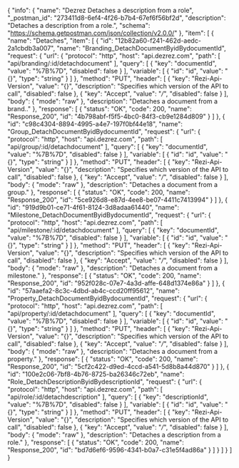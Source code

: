 {
  "info": {
    "name": "Dezrez Detaches a description from a role",
    "_postman_id": "273411d8-6ef4-4f26-b7b4-67ef6f56bf2d",
    "description": "Detaches a description from a role.",
    "schema": "https://schema.getpostman.com/json/collection/v2.0.0/"
  },
  "item": [
    {
      "name": "Detaches",
      "item": [
        {
          "id": "12b82a60-f241-462d-aedc-2a1cbdb3a007",
          "name": "Branding_DetachDocumentByidBydocumentId",
          "request": {
            "url": {
              "protocol": "http",
              "host": "api.dezrez.com",
              "path": [
                "api/branding/:id/detachdocument"
              ],
              "query": [
                {
                  "key": "documentId",
                  "value": "%7B%7D",
                  "disabled": false
                }
              ],
              "variable": [
                {
                  "id": "id",
                  "value": "{}",
                  "type": "string"
                }
              ]
            },
            "method": "PUT",
            "header": [
              {
                "key": "Rezi-Api-Version",
                "value": "{}",
                "description": "Specifies which version of the API to call",
                "disabled": false
              },
              {
                "key": "Accept",
                "value": "*/*",
                "disabled": false
              }
            ],
            "body": {
              "mode": "raw"
            },
            "description": "Detaches a document from a brand.."
          },
          "response": [
            {
              "status": "OK",
              "code": 200,
              "name": "Response_200",
              "id": "4b798abf-f5f5-4bc0-84f3-cb9e1284d809"
            }
          ]
        },
        {
          "id": "c98c4304-8894-4995-a4e7-197f0bf44e18",
          "name": "Group_DetachDocumentByidBydocumentId",
          "request": {
            "url": {
              "protocol": "http",
              "host": "api.dezrez.com",
              "path": [
                "api/group/:id/detachdocument"
              ],
              "query": [
                {
                  "key": "documentId",
                  "value": "%7B%7D",
                  "disabled": false
                }
              ],
              "variable": [
                {
                  "id": "id",
                  "value": "{}",
                  "type": "string"
                }
              ]
            },
            "method": "PUT",
            "header": [
              {
                "key": "Rezi-Api-Version",
                "value": "{}",
                "description": "Specifies which version of the API to call",
                "disabled": false
              },
              {
                "key": "Accept",
                "value": "*/*",
                "disabled": false
              }
            ],
            "body": {
              "mode": "raw"
            },
            "description": "Detaches a document from a group."
          },
          "response": [
            {
              "status": "OK",
              "code": 200,
              "name": "Response_200",
              "id": "5ce926d8-e87d-4ee8-be07-4411c7413994"
            }
          ]
        },
        {
          "id": "919d9b01-ce71-4f61-8124-3d8adaa61440",
          "name": "Milestone_DetachDocumentByidBydocumentId",
          "request": {
            "url": {
              "protocol": "http",
              "host": "api.dezrez.com",
              "path": [
                "api/milestone/:id/detachdocument"
              ],
              "query": [
                {
                  "key": "documentId",
                  "value": "%7B%7D",
                  "disabled": false
                }
              ],
              "variable": [
                {
                  "id": "id",
                  "value": "{}",
                  "type": "string"
                }
              ]
            },
            "method": "PUT",
            "header": [
              {
                "key": "Rezi-Api-Version",
                "value": "{}",
                "description": "Specifies which version of the API to call",
                "disabled": false
              },
              {
                "key": "Accept",
                "value": "*/*",
                "disabled": false
              }
            ],
            "body": {
              "mode": "raw"
            },
            "description": "Detaches a document from a milestone."
          },
          "response": [
            {
              "status": "OK",
              "code": 200,
              "name": "Response_200",
              "id": "952f028c-07e7-4a3d-affe-648d1374e86a"
            }
          ]
        },
        {
          "id": "57aaefa2-8c3c-4dbd-ab4c-ccd20ff95612",
          "name": "Property_DetachDocumentByidBydocumentId",
          "request": {
            "url": {
              "protocol": "http",
              "host": "api.dezrez.com",
              "path": [
                "api/property/:id/detachdocument"
              ],
              "query": [
                {
                  "key": "documentId",
                  "value": "%7B%7D",
                  "disabled": false
                }
              ],
              "variable": [
                {
                  "id": "id",
                  "value": "{}",
                  "type": "string"
                }
              ]
            },
            "method": "PUT",
            "header": [
              {
                "key": "Rezi-Api-Version",
                "value": "{}",
                "description": "Specifies which version of the API to call",
                "disabled": false
              },
              {
                "key": "Accept",
                "value": "*/*",
                "disabled": false
              }
            ],
            "body": {
              "mode": "raw"
            },
            "description": "Detaches a document from a property."
          },
          "response": [
            {
              "status": "OK",
              "code": 200,
              "name": "Response_200",
              "id": "5cf2c422-d9ed-4ccd-a541-5d8b8a44d870"
            }
          ]
        },
        {
          "id": "100e2c06-7bf8-4b76-8725-ba26346c72eb",
          "name": "Role_DetachDescriptionByidBydescriptionId",
          "request": {
            "url": {
              "protocol": "http",
              "host": "api.dezrez.com",
              "path": [
                "api/role/:id/detachdescription"
              ],
              "query": [
                {
                  "key": "descriptionId",
                  "value": "%7B%7D",
                  "disabled": false
                }
              ],
              "variable": [
                {
                  "id": "id",
                  "value": "{}",
                  "type": "string"
                }
              ]
            },
            "method": "PUT",
            "header": [
              {
                "key": "Rezi-Api-Version",
                "value": "{}",
                "description": "Specifies which version of the API to call",
                "disabled": false
              },
              {
                "key": "Accept",
                "value": "*/*",
                "disabled": false
              }
            ],
            "body": {
              "mode": "raw"
            },
            "description": "Detaches a description from a role."
          },
          "response": [
            {
              "status": "OK",
              "code": 200,
              "name": "Response_200",
              "id": "bd7d6ef6-9596-4341-b0a7-c31e5f4ad86a"
            }
          ]
        }
      ]
    }
  ]
}